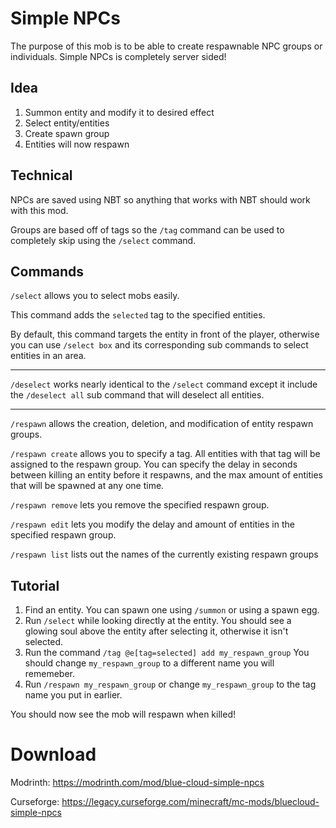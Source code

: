 # Simple NPCs
The purpose of this mob is to be able to create respawnable NPC groups or individuals. Simple NPCs is completely server sided!

## Idea
1. Summon entity and modify it to desired effect
2. Select entity/entities
3. Create spawn group
4. Entities will now respawn

## Technical
NPCs are saved using NBT so anything that works with NBT should work with this mod.

Groups are based off of tags so the `/tag` command can be used to completely skip using the `/select` command.

## Commands
`/select` allows you to select mobs easily.

This command adds the `selected` tag to the specified entities.

By default, this command targets the entity in front of the player, otherwise you can use `/select box` and its corresponding sub commands to select entities in an area.

---

`/deselect` works nearly identical to the `/select` command except it include the `/deselect all` sub command that will deselect all entities.

---

`/respawn` allows the creation, deletion, and modification of entity respawn groups.

`/respawn create` allows you to specify a tag. All entities with that tag will be assigned to the respawn group. You can specify the delay in seconds between killing an entity before it respawns, and the max amount of entities that will be spawned at any one time.

`/respawn remove` lets you remove the specified respawn group.

`/respawn edit` lets you modify the delay and amount of entities in the specified respawn group.

`/respawn list` lists out the names of the currently existing respawn groups

## Tutorial
1. Find an entity. You can spawn one using `/summon` or using a spawn egg.
2. Run `/select` while looking directly at the entity. You should see a glowing soul above the entity after selecting it, otherwise it isn't selected.
3. Run the command `/tag @e[tag=selected] add my_respawn_group` You should change `my_respawn_group` to a different name you will rememeber.
4. Run `/respawn my_respawn_group` or change `my_respawn_group` to the tag name you put in earlier.

You should now see the mob will respawn when killed!

# Download
Modrinth:
https://modrinth.com/mod/blue-cloud-simple-npcs

Curseforge:
https://legacy.curseforge.com/minecraft/mc-mods/bluecloud-simple-npcs
